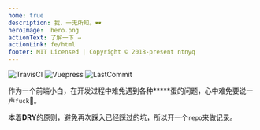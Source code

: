 ```yaml
---
home: true
description: 我，一无所知。🕶
heroImage:  hero.png
actionText: 了解一下 →
actionLink: fe/html
footer: MIT Licensed | Copyright © 2018-present ntnyq
---
```


![TravisCI](https://travis-ci.org/ntnyq/fe-life.svg?branch=master)
![Vuepress](https://img.shields.io/badge/powered--by-vuepress-green.svg)
![LastCommit](https://img.shields.io/github/last-commit/ntnyq/fe-life.svg)

作为一个<del>前端</del>小白，在开发过程中难免遇到各种**\***蛋的问题，心中难免要说一声`fuck`🐶。

本着**DRY**的原则，避免再次踩入已经踩过的坑，所以开一个`repo`来做记录。

